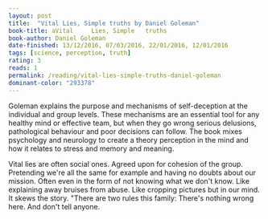 ```yaml
---
layout: post
title:  "Vital Lies, Simple truths by Daniel Goleman"
book-title: aVital     Lies, Simple   truths
book-author: Daniel Goleman
date-finished: 13/12/2016, 07/03/2016, 22/01/2016, 12/01/2016
tags: [science, perception, truth]
rating: 3
reads: 1
permalink: /reading/vital-lies-simple-truths-daniel-goleman
dominant-color: "293378"
---
```

Goleman explains the purpose and mechanisms of self-deception at the individual and group levels. These mechanisms are an essential tool for any healthy mind or effective team, but when they go wrong serious delusions, pathological behaviour and poor decisions can follow. The book mixes psychology and neurology to create a theory perception in the mind and how it relates to stress and memory and meaning.

Vital lies are often social ones. Agreed upon for cohesion of the group. Pretending we're all the same for example and having no doubts about our mission. Often even in the form of not knowing what we don't know. Like explaining away bruises from abuse. Like cropping pictures but in our mind. It skews the story. "There are two rules this family: There's nothing wrong here. And don't tell anyone.
